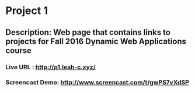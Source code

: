 # Project 1
## Description: Web page that contains links to projects for Fall 2016 Dynamic Web Applications course
### Live URL : http://p1.leah-c.xyz/
### Screencast Demo: http://www.screencast.com/t/gwPS7vXdSP
